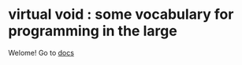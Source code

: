 # virtual void : some vocabulary for programming in the large

Welome! Go to [docs]


[docs]: https://andreaspfaffenbichler.github.io/virtual_void


